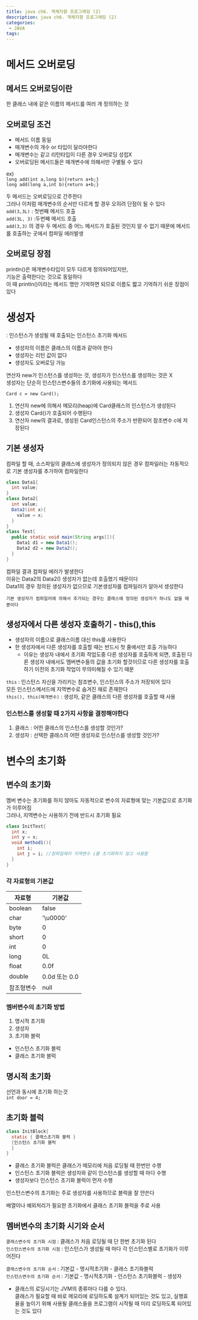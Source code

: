 ```yaml
---
title: java ch6. 객체지향 프로그래밍 (2)
description: java ch6. 객체지향 프로그래밍 (2)  
categories:
 - JAVA
tags:
---  
```

# 메서드 오버로딩  
## 메서드 오버로딩이란  
한 클래스 내에 같은 이름의 메서드를 여러 개 정의하는 것  

## 오버로딩 조건  
* 메서드 이름 동일  
* 매개변수의 개수 or 타입이 달라야한다  
* 매개변수는 같고 리턴타입이 다른 경우 오버로딩 성립X  
* 오버로딩된 메서드들은 매개변수에 의해서만 구별될 수 있다  

ex)  
```long add(int a,long b){return a+b;}```  
```long add(long a,int b){return a+b;}```  

두 메서드는 오버로딩으로 간주한다  
그러나 이처럼 매개변수의 순서만 다르게 할 경우 오히려 단점이 될 수 있다  
```add(3,3L)``` : 첫번째 메서드 호출  
```add(3L, 3)``` :두번째 메서드 호출  
```add(3,3)``` 의 경우 두 메서드 중 어느 메서드가 호출된 것인지 알 수 없기 때문에
메서드를 호출하는 곳에서 컴파일 에러발생  

## 오버로딩 장점  
println()은 매개변수타입이 모두 다르게 정의되어있지만,  
기능은 출력한다는 것으로 동일하다  
이 때 println()이라는 메서드 명만 기억하면 되므로 이름도 짧고 기억하기 쉬운 장점이 있다  

# 생성자  
: 인스턴스가 생성될 때 호출되는 인스턴스 초기화 메서드  
* 생성자의 이름은 클래스의 이름과 같아야 한다  
* 생성자는 리턴 값이 없다  
* 생성자도 오버로딩 가능  

연산자 new가 인스턴스를 생성하는 것, 생성자가 인스턴스를 생성하는 것은 X  
생성자는 단순히 인스턴스변수들의 초기화에 사용되는 메서드  

```Card c = new Card();```  
1. 연산자 new에 의해서 메모리(heap)에 Card클래스의 인스턴스가 생성된다  
2. 생성자 Card()가 호출되어 수행된다  
3. 연산자 new의 결과로, 생성된 Card인스턴스의 주소가 반환되어 참조변수 c에 저장된다  

## 기본 생성자  
컴파일 할 때, 소스파일의 클래스에 생성자가 정의되지 않은 경우 컴파일러는 자동적으로 기본 생성자를 추가하여 컴파일한다  
```JAVA  
class Data1{
  int value;
}
class Data2{
  int value;
  Data2(int x){
    value = x;
  }
}
class Test{
  public static void main(String args[]){
    Data1 d1 = new Data1();
    Data2 d2 = new Data2();
  }
}

```  
컴파일 결과 컴파일 에러가 발생한다  
이유는 Data2의 Data2() 생성자가 없는데 호출했기 때문이다  
Data1의 경우 정의된 생성자가 없으므로 기본생성자를 컴파일러가 알아서 생성한다  

```기본 생성자가 컴파일러에 의해서 추가되는 경우는 클래스에 정의된 생성자가 하나도 없을 때 뿐이다```  


## 생성자에서 다른 생성자 호출하기 - this(),this  
* 생성자의 이름으로 클래스이름 대신 this를 사용한다  
* 한 생성자에서 다른 생성자를 호출할 때는 반드시 첫 줄에서만 호출 가능하다  
  - 이유는 생성자 내에서 초기화 작업도중 다른 생성자를 호출하게 되면, 호출된 다른 생성자 내에서도 멤버변수들의 값을 초기화 할것이므로 다른 생성자를 호출하기 이전의 초기화 작업이 무의미해질 수 있기 때문  

```this``` : 인스턴스 자신을 가리키는 참조변수, 인스턴스의 주소가 저장되어 있다  
  모든 인스턴스메서드에 지역변수로 숨겨진 채로 존재한다  
```this(), this(매개변수)``` : 생성자, 같은 클래스의 다른 생성자를 호출할 때 사용   

### 인스턴스를 생성할 때 2가지 사항을 결정해야한다  
1. 클래스 : 어떤 클래스의 인스턴스를 생성할 것인가?  
2. 생성자 : 선택한 클래스의 어떤 생성자로 인스턴스를 생성할 것인가?  

# 변수의 초기화  
## 변수의 초기화  
멤버 변수는 초기화를 하지 않아도 자동적으로 변수의 자료형에 맞는 기본값으로 초기화가 이루어짐  
그러나, 지역변수는 사용하기 전에 반드시 초기화 필요  
```java
class InitTest{
  int x;
  int y = x;
  void method1(){
    int i;
    int j = i; //컴파일에러 지역변수 i를 초기화하지 않고 사용함  
  }
}

```
### 각 자료형의 기본값  
자료형 | 기본값  
--|--  
boolean | false
char | '\u0000'  
byte | 0  
short | 0
int | 0  
long | 0L  
float | 0.0f  
double | 0.0d 또는 0.0  
참조형변수 | null  

### 멤버변수의 초기화 방법  
1. 명시적 초기화  
2. 생성자  
3. 초기화 블럭
  * 인스턴스 초기화 블럭  
  * 클래스 초기화 블럭  

## 명시적 초기화  
선언과 동시에 초기화 하는것  
```int door = 4;```  
## 초기화 블럭  
```java
class InitBlock{
  static { 클래스초기화 블럭 }
  {인스턴스 초기화 블럭  
  }
}

```
* 클래스 초기화 블럭은 클래스가 메모리에 처음 로딩될 때 한번만 수행  
* 인스턴스 초기화 블럭은 생성자와 같이 인스턴스를 생성할 때 마다 수행  
* 생성자보다 인스턴스 초기화 블럭이 먼저 수행   

인스턴스변수의 초기화는 주로 생성자를 사용하므로 블럭을 잘 안쓴다  

배열이나 예외처리가 필요한 초기화에서 클래스 초기화 블럭을 주로 사용  

## 멤버변수의 초기화 시기와 순서  
```클래스변수의 초기화 시점``` : 클래스가 처음 로딩될 때 단 한번 초기화 된다  
```인스턴스변수의 초기화 시점``` : 인스턴스가 생성될 때 마다 각 인스턴스별로 초기화가 이루어진다  

```클래스변수의 초기화 순서``` : 기본값 - 명시적초기화 - 클래스 초기화블럭  
```인스턴스변수의 초기화 순서``` : 기본값 - 명시적초기화 - 인스턴스 초기화블럭 - 생성자  

* 클래스의 로딩시기는 JVM의 종류마다 다를 수 있다.  
클래스가 필요할 때 바로 메모리에 로딩하도록 설계가 되어있는 것도 있고, 실행효율을 높이기 위해 사용될 클래스들을 프로그램이 시작될 때 미리 로딩하도록 되어있는 것도 있다  
